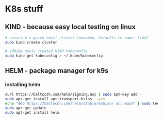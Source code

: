 # K8s stuff
## KIND - because easy local testing on linux

```bash
# creating a quick small cluster (unnamed, defaults to name: kind)
sudo kind create cluster

# adding newly created KIND kubeconfig
sudo kind get kubeconfig > ~/.kube/kubeconfig
```

## HELM - package manager for k9s

### installing helm
```bash
curl https://baltocdn.com/helm/signing.asc | sudo apt-key add -
sudo apt-get install apt-transport-https --yes
echo "deb https://baltocdn.com/helm/stable/debian/ all main" | sudo tee /etc/apt/sources.list.d/helm-stable-debian.list
sudo apt-get update
sudo apt-get install helm
```
